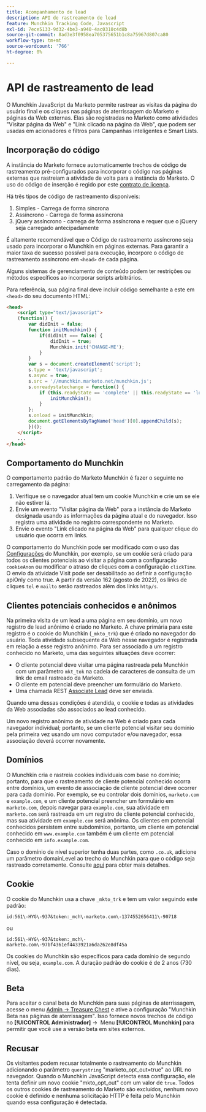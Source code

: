 ```yaml
---
title: Acompanhamento de lead
description: API de rastreamento de lead
feature: Munchkin Tracking Code, Javascript
exl-id: 7ece5133-9d32-4be3-a940-4ac0310c4d8b
source-git-commit: 8ad3e3f0958ea705375651b1c8a75967d807ca80
workflow-type: tm+mt
source-wordcount: '766'
ht-degree: 0%

---
```


# API de rastreamento de lead

O Munchkin JavaScript da Marketo permite rastrear as visitas da página do usuário final e os cliques nas páginas de aterrissagem do Marketo e páginas da Web externas. Elas são registradas no Marketo como atividades &quot;Visitar página da Web&quot; e &quot;Link clicado na página da Web&quot;, que podem ser usadas em acionadores e filtros para Campanhas inteligentes e Smart Lists.

## Incorporação do código

A instância do Marketo fornece automaticamente trechos de código de rastreamento pré-configurados para incorporar o código nas páginas externas que rastreiam a atividade de volta para a instância do Marketo. O uso do código de inserção é regido por este [contrato de licença](../munchkin-license.pdf).

Há três tipos de código de rastreamento disponíveis:

1. Simples - Carrega de forma síncrona
1. Assíncrono - Carrega de forma assíncrona
1. jQuery assíncrono - carrega de forma assíncrona e requer que o jQuery seja carregado antecipadamente

É altamente recomendável que o Código de rastreamento assíncrono seja usado para incorporar o Munchkin em páginas externas. Para garantir a maior taxa de sucesso possível para execução, incorpore o código de rastreamento assíncrono em `<head>` de cada página.

Alguns sistemas de gerenciamento de conteúdo podem ter restrições ou métodos específicos ao incorporar scripts arbitrários.

Para referência, sua página final deve incluir código semelhante a este em `<head>` do seu documento HTML:

```html
<head>
    <script type="text/javascript">
    (function() {
        var didInit = false;
        function initMunchkin() {
            if(didInit === false) {
                didInit = true;
                Munchkin.init('CHANGE-ME');
            }
        }
        var s = document.createElement('script');
        s.type = 'text/javascript';
        s.async = true;
        s.src = '//munchkin.marketo.net/munchkin.js';
        s.onreadystatechange = function() {
            if (this.readyState == 'complete' || this.readyState == 'loaded') {
                initMunchkin();
            }
        };
        s.onload = initMunchkin;
        document.getElementsByTagName('head')[0].appendChild(s);
        })();
    </script>
    ...
</head>
```

## Comportamento do Munchkin

O comportamento padrão do Marketo Munchkin é fazer o seguinte no carregamento da página:

1. Verifique se o navegador atual tem um cookie Munchkin e crie um se ele não estiver lá.
1. Envie um evento &quot;Visitar página da Web&quot; para a instância do Marketo designada usando as informações da página atual e do navegador. Isso registra uma atividade no registro correspondente no Marketo.
1. Envie o evento &quot;Link clicado na página da Web&quot; para qualquer clique do usuário que ocorra em links.

O comportamento do Munchkin pode ser modificado com o uso das [Configurações](configuration.md) do Munchkin, por exemplo, se um cookie será criado para todos os clientes potenciais ao visitar a página com a configuração `cookieAnon` ou modificar o atraso de cliques com a configuração `clickTime`. O envio da atividade Visit pode ser desabilitado ao definir a configuração apiOnly como true. A partir da versão 162 (agosto de 2022), os links de cliques `tel` e `mailto` serão rastreados além dos links `http/s`.

## Clientes potenciais conhecidos e anônimos

Na primeira visita de um lead a uma página em seu domínio, um novo registro de lead anônimo é criado no Marketo. A chave primária para este registro é o cookie do Munchkin (`_mkto_trk`) que é criado no navegador do usuário. Toda atividade subsequente da Web nesse navegador é registrada em relação a esse registro anônimo. Para ser associado a um registro conhecido no Marketo, uma das seguintes situações deve ocorrer:

- O cliente potencial deve visitar uma página rastreada pela Munchkin com um parâmetro `mkt_tok` na cadeia de caracteres de consulta de um link de email rastreado da Marketo.
- O cliente em potencial deve preencher um formulário do Marketo.
- Uma chamada REST [Associate Lead](https://developer.adobe.com/marketo-apis/api/mapi/#tag/Leads/operation/associateLeadUsingPOST) deve ser enviada.

Quando uma dessas condições é atendida, o cookie e todas as atividades da Web associadas são associados ao lead conhecido.

Um novo registro anônimo de atividade na Web é criado para cada navegador individual; portanto, se um cliente potencial visitar seu domínio pela primeira vez usando um novo computador e/ou navegador, essa associação deverá ocorrer novamente.

## Domínios

O Munchkin cria e rastreia cookies individuais com base no domínio; portanto, para que o rastreamento de cliente potencial conhecido ocorra entre domínios, um evento de associação de cliente potencial deve ocorrer para cada domínio. Por exemplo, se eu controlar dois domínios, `marketo.com` e `example.com`, e um cliente potencial preencher um formulário em `marketo.com`, depois navegar para `example.com`, sua atividade em `marketo.com` será rastreada em um registro de cliente potencial conhecido, mas sua atividade em `example.com` será anônima. Os clientes em potencial conhecidos persistem entre subdomínios, portanto, um cliente em potencial conhecido em `www.example.com` também é um cliente em potencial conhecido em `info.example.com`.

Caso o domínio de nível superior tenha duas partes, como `.co.uk`, adicione um parâmetro domainLevel ao trecho do Munchkin para que o código seja rastreado corretamente. Consulte [aqui](configuration.md#domainlevel) para obter mais detalhes.

## Cookie

O cookie do Munchkin usa a chave `_mkto_trk` e tem um valor seguindo este padrão:

`id:561\-HYG\-937&token:_mch\-marketo.com\-1374552656411\-90718`

ou

`id:561\-HYG\-937&token:_mch\-marketo.com\-97bf4361ef4433921a6da262e8df45a`

Os cookies do Munchkin são específicos para cada domínio de segundo nível, ou seja, `example.com`. A duração padrão do cookie é de 2 anos (730 dias).

## Beta

Para aceitar o canal beta do Munchkin para suas páginas de aterrissagem, acesse o menu [Admin -> Treasure Chest](https://experienceleague.adobe.com/pt-br/docs/marketo/using/product-docs/administration/settings/enable-or-disable-treasure-chest-features) e ative a configuração &quot;Munchkin Beta nas páginas de aterrissagem&quot;. Isso fornece novos trechos de código no **[!UICONTROL Administrador]** ->  Menu **[!UICONTROL Munchkin]** para permitir que você use a versão beta em sites externos.

## Recusar

Os visitantes podem recusar totalmente o rastreamento do Munchkin adicionando o parâmetro `querystring` &quot;marketo_opt_out=true&quot; ao URL no navegador. Quando o Munchkin JavaScript detecta essa configuração, ele tenta definir um novo cookie &quot;mkto_opt_out&quot; com um valor de `true`. Todos os outros cookies de rastreamento do Marketo são excluídos, nenhum novo cookie é definido e nenhuma solicitação HTTP é feita pelo Munchkin quando essa configuração é detectada.
